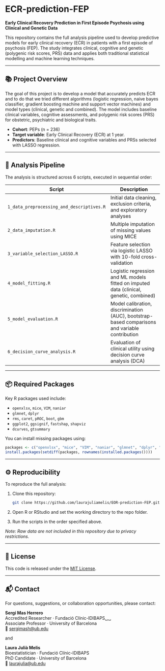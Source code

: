 # ECR-prediction-FEP

**Early Clinical Recovery Prediction in First Episode Psychosis using Clinical and Genetic Data**

This repository contains the full analysis pipeline used to develop predictive models for early clinical recovery (ECR) in patients with a first episode of psychosis (FEP). The study integrates clinical, cognitive and genetic (polygenic risk scores, PRS) data and applies both traditional statistical modelling and machine learning techniques.

---

## 📚 Project Overview

The goal of this project is to develop a model that accurately predicts ECR and to do that we tried different algorithms (logistic regression, naive bayes classifier, gradient boosting machine and support vector machines) and model types (clinical, genetic and combined). The model includes baseline clinical variables, cognitive assessments, and polygenic risk scores (PRS) for obstetric, psychiatric and biological traits.

- **Cohort**: PEPs (n = 236)
- **Target variable**: Early Clinical Recovery (ECR) at 1 year.
- **Predictors**: Baseline clinical and cognitive variables and PRSs selected with LASSO regression.

---

## 🧪 Analysis Pipeline

The analysis is structured across 6 scripts, executed in sequential order:

| Script | Description |
|--------|-------------|
| `1_data_preprocessing_and_descriptives.R` | Initial data cleaning, exclusion criteria, and exploratory analyses |
| `2_data_imputation.R` | Multiple imputation of missing values using MICE |
| `3_variable_selection_LASSO.R` | Feature selection via logistic LASSO with 10-fold cross-validation |
| `4_model_fitting.R` | Logistic regression and ML models fitted on imputed data (clinical, genetic, combined) |
| `5_model_evaluation.R` | Model calibration, discrimination (AUC), bootstrap-based comparisons and variable contribution|
| `6_decision_curve_analysis.R` | Evaluation of clinical utility using decision curve analysis (DCA) |

---

## 📦 Required Packages

Key R packages used include:

- `openxlsx`, `mice`, `VIM`, `naniar`
- `glmnet`, `dplyr`
- `rms`, `caret`, `pROC`, `boot`, `gbm`
- `ggplot2`, `ggsignif`, `fastshap`, `shapviz`
- `dcurves`, `gtsummary` 

You can install missing packages using:

```r
packages <- c("openxlsx", "mice", "VIM", "naniar", "glmnet", "dplyr", "rms", "caret", "pROC", "boot", "gbm", "ggplot2", "ggsignif", "fastshap", "shapviz", "dcurves", "gtsummary")
install.packages(setdiff(packages, rownames(installed.packages())))
```

---

## ⚙️ Reproducibility

To reproduce the full analysis:

1. Clone this repository:
   ```bash
   git clone https://github.com/laurajuliamelis/EOR-prediction-FEP.git
   ```

2. Open R or RStudio and set the working directory to the repo folder.

3. Run the scripts in the order specified above.

*Note: Raw data are not included in this repository due to privacy restrictions.*

---

## 📄 License

This code is released under the [MIT License](LICENSE).

---

## 📬 Contact

For questions, suggestions, or collaboration opportunities, please contact:

**Sergi Mas Herrero**  
Accredited Researcher · Fundació Clínic-IDIBAPS␣␣  
Associate Professor · University of Barcelona  
📧 sergimash@ub.edu

and 

**Laura Julià Melis**  
Bioestatistician · Fundació Clínic-IDIBAPS  
PhD Candidate · University of Barcelona  
📧 laurajulia@ub.edu

